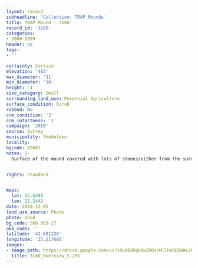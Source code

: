```yaml
---
layout: record
subheadline: 'Collection: TRAP Mounds'
title: TRAP Mound - 3160
record_id: '3160'
categories:
- 3000-3999
header: no
tags:
- ''

certainty: Certain
elevation: '483'
max_diameter: '11'
min_diameter: '10'
height: '1'
size_category: Small
surrounding_land_use: Perennial Agriculture
surface_condition: Scrub
robbed: No
crm_condition: '3'
crm_intactness: '1'
campaign: '2010'
source: Survey
municipality: Skobelevo
locality: ''
bgcode: DS001
notes: |-
  Surface of the mound covered with lots of stones/either from the surrounding pasture or from the mound.


rights: standard


maps:
  lat: 42.6285
  lon: 25.2442
date: 2018-12-05
land_use_source: Photo
photo: Good
bg_code: Skb 003-27
akb_code: ''
latitude: '42.681226'
longitude: '25.217686'
images:
- image_path: https://drive.google.com/uc?id=0B3Rg88wZDQscMllha3B5UWx2MEE
  title: 3160_Overview_S.JPG
---
```

